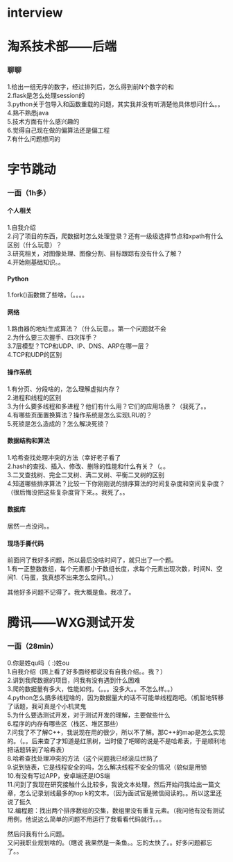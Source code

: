 # interview

# 淘系技术部——后端
### 聊聊
1.给出一组无序的数字，经过排列后，怎么得到前N个数字的和   
2.flask是怎么处理session的  
3.python关于包导入和函数重载的问题，其实我并没有听清楚他具体想问什么。。  
4.熟不熟悉java  
5.技术方面有什么感兴趣的  
6.觉得自己现在做的偏算法还是偏工程  
7.有什么问题想问的  

# 字节跳动
### 一面（1h多）
#### 个人相关
1.自我介绍   
2.问了项目的东西，爬数据时怎么处理登录？还有一级级选择节点和xpath有什么区别（什么玩意）？   
3.研究相关，对图像处理、图像分割、目标跟踪有没有什么了解？   
4.开始刚基础知识。。   
#### Python
1.fork()函数做了些啥。（。。。。   
#### 网络
1.路由器的地址生成算法？（什么玩意。。第一个问题就不会   
2.为什么要三次握手、四次挥手？   
3.7层模型？TCP和UDP、IP、DNS、ARP在哪一层？   
4.TCP和UDP的区别   
#### 操作系统
1.有分页、分段啥的，怎么理解虚拟内存？  
2.进程和线程的区别  
3.为什么要多线程和多进程？他们有什么用？它们的应用场景？（我死了。。  
4.有哪些页面置换算法？操作系统是怎么实现LRU的？  
5.死锁是怎么造成的？怎么解决死锁？  
#### 数据结构和算法
1.哈希查找处理冲突的方法（幸好老子看了   
2.hash的查找、插入、修改、删除的性能和什么有关？（。。   
3.二叉查找树、完全二叉树、满二叉树、平衡二叉树的区别   
4.知道哪些排序算法？比较一下你刚刚说的排序算法的时间复杂度和空间复杂度？（很后悔没把这些复杂度背下来。。我死了。。   
#### 数据库
居然一点没问。。  
#### 现场手撕代码
前面问了我好多问题，所以最后没啥时间了，就只出了一个题。   
1.有一正整数数组，每个元素都小于数组长度，求每个元素出现次数，时间N、空间1.（马蛋，我真想不出来怎么空间1。。）   

其他好多问题不记得了。我大概是鱼。我凉了。

# 腾讯——WXG测试开发
### 一面（28min）
0.你是姓qu吗（ :)姓ou    
1.自我介绍（网上看了好多面经都说没有自我介绍。。我？）    
2.讲到我爬数据的项目，问我有没有遇到什么困难   
3.爬的数据量有多大，性能如何。（。。。没多大。。不怎么样。。）   
4.python怎么搞多线程啥的，因为数据量大的话不可能单线程跑吧。（机智地转移了话题，我可真是个小机灵鬼   
5.为什么要选测试开发，对于测试开发的理解，主要做些什么   
6.程序的内存有哪些区（栈区、堆区那些）     
7.问我了不了解C++，我说现在用的很少，所以不了解。那C++的map是怎么实现的。（。。后来查了才知道是红黑树，当时傻了吧唧的说是不是哈希表，于是顺利地把话题转到了哈希表）    
8.哈希查找处理冲突的方法（这个问题我已经滚瓜烂熟了  
9.说到链表，它是线程安全的吗，怎么解决线程不安全的情况（貌似是用锁    
10.有没有写过APP，安卓端还是IOS端    
11.问到了我现在研究接触什么比较多，我说文本处理，然后开始问我给出一篇文章，怎么记录划线最多的top k的文本。（因为面试官是微信阅读的。。所以这里还说了挺久    
12.编程题：找出两个排序数组的交集，数组里没有重复元素。（我问他有没有测试用例，他说这么简单的问题不用运行了我看看代码就行。。。   

然后问我有什么问题。   
又问我职业规划啥的。（瞎说 
我果然是一条鱼。。忘的太快了。。好多问题都忘了。。

